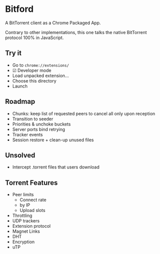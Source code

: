 # Bitford

A BitTorrent client as a Chrome Packaged App.

Contrary to other implementations, this one talks the native
BitTorrent protocol 100% in JavaScript.

## Try it

* Go to `chrome://extensions/`
* ☑ Developer mode
* Load unpacked extension...
* Choose this directory
* Launch

## Roadmap

* Chunks: keep list of requested peers to cancel all only upon reception
* Transition to seeder
* Priorities & unchoke buckets
* Server ports bind retrying
* Tracker events
* Session restore + clean-up unused files

## Unsolved

* Intercept .torrent files that users download

## Torrent Features

* Peer limits
  * Connect rate
  * by IP
  * Upload slots
* Throttling
* UDP trackers
* Extension protocol
* Magnet Links
* DHT
* Encryption
* uTP
